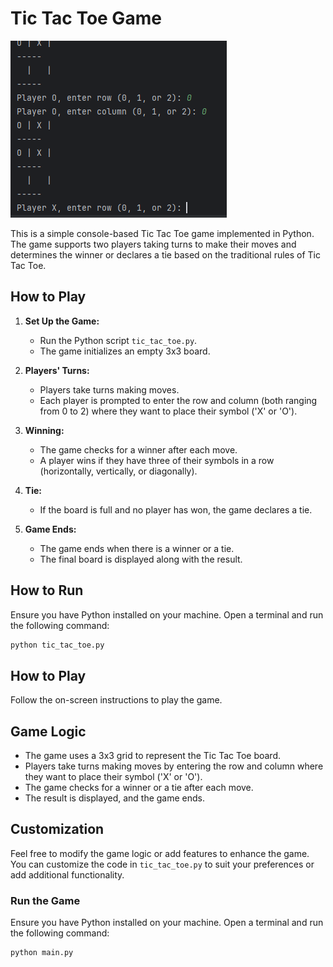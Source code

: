 # Tic Tac Toe Game
![Tic Tac Toe Game Screenshot](tic_tac_toe_game_screenshot.png)

This is a simple console-based Tic Tac Toe game implemented in Python. The game supports two players taking turns to make their moves and determines the winner or declares a tie based on the traditional rules of Tic Tac Toe.

## How to Play

1. **Set Up the Game:**
   - Run the Python script `tic_tac_toe.py`.
   - The game initializes an empty 3x3 board.

2. **Players' Turns:**
   - Players take turns making moves.
   - Each player is prompted to enter the row and column (both ranging from 0 to 2) where they want to place their symbol ('X' or 'O').

3. **Winning:**
   - The game checks for a winner after each move.
   - A player wins if they have three of their symbols in a row (horizontally, vertically, or diagonally).

4. **Tie:**
   - If the board is full and no player has won, the game declares a tie.

5. **Game Ends:**
   - The game ends when there is a winner or a tie.
   - The final board is displayed along with the result.

## How to Run

Ensure you have Python installed on your machine. Open a terminal and run the following command:

```bash
python tic_tac_toe.py
```
## How to Play

Follow the on-screen instructions to play the game.

## Game Logic

- The game uses a 3x3 grid to represent the Tic Tac Toe board.
- Players take turns making moves by entering the row and column where they want to place their symbol ('X' or 'O').
- The game checks for a winner or a tie after each move.
- The result is displayed, and the game ends.

## Customization

Feel free to modify the game logic or add features to enhance the game. You can customize the code in `tic_tac_toe.py` to suit your preferences or add additional functionality.

### Run the Game

Ensure you have Python installed on your machine. Open a terminal and run the following command:

```bash
python main.py
